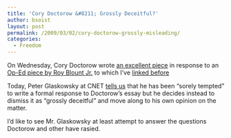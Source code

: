 ```yaml
---
title: 'Cory Doctorow &#8211; Grossly Deceitful?'
author: bsoist
layout: post
permalink: /2009/03/02/cory-doctorow-grossly-misleading/
categories:
  - Freedom
---
```

On Wednesday, Cory Doctorow wrote [an excellent piece][1] in response to an [Op-Ed piece by Roy Blount Jr.][2] to which I&#8217;ve [linked before][3]

Today, Peter Glaskowsky at CNET [tells us][4] that he has been &#8220;sorely tempted&#8221; to write a formal response to Doctorow&#8217;s essay but he decides instead to dismiss it as &#8220;grossly deceitful&#8221; and move along to his own opinion on the matter.

I&#8217;d like to see Mr. Glaskowsky at least attempt to answer the questions Doctorow and other have rasied.

 [1]: http://www.boingboing.net/2009/02/25/authors-guild-vs-rea.html
 [2]: http://www.nytimes.com/2009/02/25/opinion/25blount.html?_r=1
 [3]: http://whsjr.soistmann.com/oped/2009/02/26/daily-links-5/
 [4]: http://news.cnet.com/8301-13512_3-10184974-23.html
